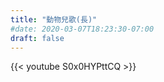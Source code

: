```yaml
---
title: "動物兒歌(長)"
#date: 2020-03-07T18:23:30-07:00
draft: false
---
```

{{< youtube S0x0HYPttCQ >}}

